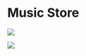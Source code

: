 # Music Store

![](https://github.com/mostafamt/musicStore/screenshots/1.png)

![](https://github.com/mostafamt/musicStore/screenshots/2.png)
